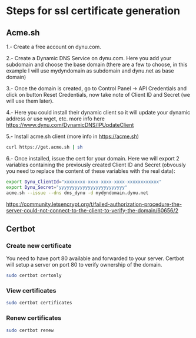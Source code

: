 
# Steps for ssl certificate generation

## Acme.sh

1.- Create a free account on dynu.com.

2.- Create a Dynamic DNS Service on dynu.com. Here you add your subdomain and choose the base domain (there are a few to choose, in this example I will use mydyndomain as subdomain and dynu.net as base domain)

3.- Once the domain is created, go to Control Panel -> API Credentials and click on button Reset Credentials, now take note of Client ID and Secret (we will use them later).

4.- Here you could install their dynamic client so it will update your dynamic address or use wget, etc. more info here https://www.dynu.com/DynamicDNS/IPUpdateClient

5.- Install acme.sh client (more info in https://acme.sh)

```bash
curl https://get.acme.sh | sh
```

6.- Once installed, issue the cert for your domain. Here we will export 2 variables containing the previously created Client ID and Secret (obvously you need to replace the content of these variables with the real data):

```bash
export Dynu_ClientId="xxxxxxxx-xxxx-xxxx-xxxx-xxxxxxxxxxxx"
export Dynu_Secret="yyyyyyyyyyyyyyyyyyyyyyyyy"
acme.sh --issue --dns dns_dynu -d mydyndomain.dynu.net
```

https://community.letsencrypt.org/t/failed-authorization-procedure-the-server-could-not-connect-to-the-client-to-verify-the-domain/60656/2

## Certbot

### Create new certificate

You need to have port 80 available and forwarded to your server. Certbot will setup a server on port 80 to verify ownership of the domain.

```bash
sudo certbot certonly
```

### View certificates

```bash
sudo certbot certificates
```

### Renew certificates

```bash
sudo certbot renew
```